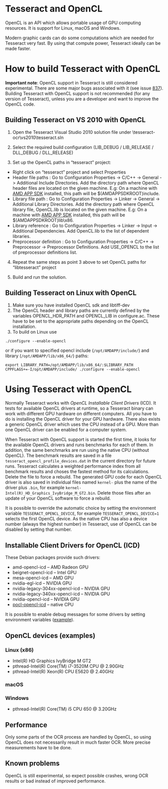 # Tesseract and OpenCL

OpenCL is an API which allows portable usage of GPU computing resources.
It is support for Linux, macOS and Windows.

Modern graphic cards can do some computations which are needed for Tesseract very fast.
By using that compute power, Tesseract ideally can be made faster.


# How to build Tesseract with OpenCL

**Important note**: OpenCL support in Tesseract is still considered experimental. There are some major bugs associated with it (see issue [837](https://github.com/tesseract-ocr/tesseract/issues/837)). Building Tesseract with OpenCL support is not recommended (for any version of Tesseract), unless you are a developer and want to improve the OpenCL code.


## Building Tesseract on VS 2010 with OpenCL

1.	Open the Tesseract Visual Studio 2010 solution file under \\tesseract-ocr\vs2010\tesseract.sln

2.	Select the required build configuration (LIB\_DEBUG / LIB\_RELEASE / DLL\_DEBUG / DLL\_RELEASE)

3.	Set up the OpenCL paths in “tesseract” project:
  * Right click on “tesseract” project and select Properties
  * Header file paths : Go to Configuration Properties -> C/C++ -> General -> Additional Include Directories. Add the directory path where OpenCL header files are located on the given machine. E.g: On a machine with [AMD APP SDK](http://developer.amd.com/tools-and-sdks/heterogeneous-computing/amd-accelerated-parallel-processing-app-sdk/downloads/) installed, this path will be $(AMDAPPSDKROOT)include.
  * Library file path : Go to Configuration Properties -> Linker -> General -> Additional Library Directories. Add the directory path where OpenCL library file, OpenCL.lib is located on the given machine. E.g: On a machine with [AMD APP SDK](http://developer.amd.com/tools-and-sdks/heterogeneous-computing/amd-accelerated-parallel-processing-app-sdk/downloads/) installed, this path will be $(AMDAPPSDKROOT)lib\x86.
  * Library reference : Go to Configuration Properties -> Linker -> Input -> Additional Dependencies. Add OpenCL.lib to the list of dependent libraries.
  * Preprocessor definition : Go to Configuration Properties -> C/C++ -> Preprocessor -> Preprocessor Definitions. Add USE\_OPENCL to the list of preprocessor definitions list.

4.	Repeat the same steps as point 3 above to set OpenCL paths for “libtesseract” project

5.	Build and run the solution.


## Building Tesseract on Linux with OpenCL

  1. Make sure you have installed OpenCL sdk and libtiff-dev
  1. The OpenCL header and library paths are currently defined by the variables OPENCL\_HDR\_PATH and OPENCL\_LIB in configure.ac. These have to be set to the appropriate paths depending on the OpenCL installation.
  1. To build on Linux use
```
./configure --enable-opencl
```
or if you want to specified opencl include (`/opt/AMDAPP/include/`)  and library (`/opt/AMDAPP/lib/x86_64/`) paths:
```
export LIBRARY_PATH=/opt/AMDAPP/lib/x86_64/:$LIBRARY_PATH
CPPFLAGS+=-I/opt/AMDAPP/include/ ./configure --enable-opencl 
```

# Using Tesseract with OpenCL

Normally Tesseract works with *OpenCL Installable Client Drivers* (ICD).
It tests for available OpenCL drivers at runtime, so a Tesseract binary can work with different GPU hardware on different computers. All you have to do is installing the OpenCL driver for your GPU hardware. There also exists a generic OpenCL driver which uses the CPU instead of a GPU. More than one OpenCL driver can be enabled for a computer system.

When Tesseract with OpenCL support is started the first time, it looks for the available OpenCL drivers and runs benchmarks for each of them. In addition, the same benchmarks are run using the native CPU (without OpenCL). The benchmark results are saved in a file `tesseract_opencl_profile_devices.dat` in the current directory for future runs. Tesseract calculates a weighted performance index from all benchmark results and choses the fastest method for its calculations. Delete the file to force a rebuild. The generated GPU code for each OpenCL driver is also saved in individual files named `kernel-` plus the name of the driver plus `.bin`, for example `kernel-Intel(R)_HD_Graphics_IvyBridge_M_GT2.bin`. Delete those files after an update of your OpenCL software to force a rebuild.

It is possible to override the automatic choice by setting the environment variable `TESSERACT_OPENCL_DEVICE`, for example `TESSERACT_OPENCL_DEVICE=1` selects the first OpenCL device. As the native CPU has also a device number (always the highest number) in Tesseract, use of OpenCL can be disabled by setting that number.


## Installable Client Drivers for OpenCL (ICD)

These Debian packages provide such drivers:

* amd-opencl-icd – AMD Radeon GPU
* beignet-opencl-icd – Intel GPU
* mesa-opencl-icd – AMD GPU
* nvidia-egl-icd – NVIDIA GPU
* nvidia-legacy-304xx-opencl-icd – NVIDIA GPU
* nvidia-legacy-340xx-opencl-icd – NVIDIA GPU
* nvidia-opencl-icd – NVIDIA GPU
* [pocl-opencl-icd](http://portablecl.org/) – native CPU

It is possible to enable debug messages for some drivers by setting environment variables ([example](http://portablecl.org/docs/html/)).


## OpenCL devices (examples)

### Linux (x86)

* Intel(R) HD Graphics IvyBridge M GT2
* pthread-Intel(R) Core(TM) i7-3520M CPU @ 2.90GHz
* pthread-Intel(R) Xeon(R) CPU           E5620  @ 2.40GHz

### macOS

### Windows

* pthread-Intel(R) Core(TM) i5 CPU         650  @ 3.20GHz


## Performance

Only some parts of the OCR process are handled by OpenCL, so using OpenCL does not necessarily result in much faster OCR. More precise measurements have to be done.


## Known problems

OpenCL is still experimental, so expect possible crashes, wrong OCR results or bad instead of improved performance.